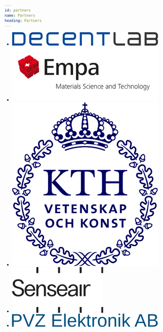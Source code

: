 ```yaml
---
id: partners
name: Partners
heading: Partners
---
```


<ul class="logos">
  <li><a target="_blank" href="https://www.decentlab.com"><img src="/assets/logos/decentlab_logo_transparent.svg"></a></li>
  <li><a target="_blank" href="https://www.empa.ch/web/s503"><img src="/assets/logos/Logo_Empa.svg"></a></li>
  <li><a target="_blank" href="https://www.kth.se/is/ise"><img src="/assets/logos/KTH_logo_RGB_bla.svg"></a></li>
  <li><a target="_blank" href="https://senseair.com"><img src="/assets/logos/senseair_logo.png"></a></li>
  <li><a target="_blank" href="https://www.pvzelektronik.com"><img src="/assets/logos/logo-pvz-elektronik-ab.svg"></a></li>
</ul>
